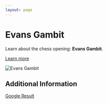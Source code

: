 ```yaml
---
layout: page
---
```

# Evans Gambit

Learn about the chess opening: **Evans Gambit**.

[Learn more](https://www.thechesswebsite.com/evans-gambit/)

![Evans Gambit](https://www.thechesswebsite.com/wp-content/uploads/2012/07/evansgambit1.jpg)

## Additional Information

[Google Result](https://www.chess.com/openings/Giuoco-Piano-Game-Evans-Gambit)
